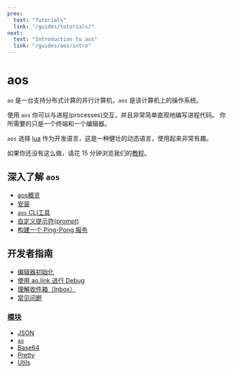 ```yaml
---
prev:
  text: "Tutorials"
  link: "/guides/tutorials/"
next:
  text: "Introduction to aos"
  link: "/guides/aos/intro"
---
```


# aos

`ao` 是一台支持分布式计算的并行计算机，`aos` 是该计算机上的操作系统。

使用 `aos` 你可以与进程(processes)交互，并且非常简单直观地编写进程代码。 你所需要的只是一个终端和一个编辑器。

`aos` 选择 [lua](../../concepts/lua.md) 作为开发语言，这是一种健壮的动态语言，使用起来非常有趣。

如果你还没有这么做，请花 15 分钟浏览我们的[教程](../../tutorials/index)。

## 深入了解 `aos`

- [aos概览](./intro)
- [安装](./installing)
- [`aos` CLI工具](./cli)
- [自定义提示符(prompt)](./prompt)
- [构建一个 Ping-Pong 服务](./pingpong)

## 开发者指南

- [编辑器初始化](editor)
- [使用 ao.link 进行 Debug](troubleshooting)
- [理解收件箱（Inbox）](inbox-and-handlers)
- [常见问题](faq)

### [**模块**](modules/index)

- [JSON](modules/json)
- [`ao`](modules/ao)
- [Base64](modules/base64)
- [Pretty](modules/pretty)
- [Utils](modules/utils)

